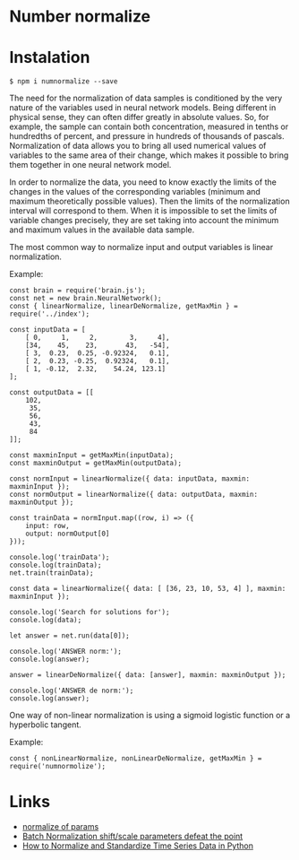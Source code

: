 # Number normalize

# Instalation

```
$ npm i numnormalize --save
```

The need for the normalization of data samples is conditioned by the very nature of the variables used
in neural network models. Being different in physical sense, they can often differ greatly in absolute values.
So, for example, the sample can contain both concentration, measured in tenths or hundredths of percent, and pressure
in hundreds of thousands of pascals. Normalization of data allows you to bring all used numerical values ​​of variables
to the same area of ​​their change, which makes it possible to bring them together in one neural network model.

In order to normalize the data, you need to know exactly the limits of the changes in the values ​​of
the corresponding variables (minimum and maximum theoretically possible values). Then the limits of
the normalization interval will correspond to them. When it is impossible to set the limits of variable
changes precisely, they are set taking into account the minimum and maximum values ​​in the available data sample.

The most common way to normalize input and output variables is linear normalization.

Example:
```
const brain = require('brain.js');
const net = new brain.NeuralNetwork();
const { linearNormalize, linearDeNormalize, getMaxMin } = require('../index');

const inputData = [
    [ 0,     1,     2,        3,     4],
    [34,    45,    23,       43,   -54],
    [ 3,  0.23,  0.25, -0.92324,   0.1],
    [ 2,  0.23, -0.25,  0.92324,   0.1],
    [ 1, -0.12,  2.32,    54.24, 123.1]
];

const outputData = [[
    102,
     35,
     56,
     43,
     84
]];

const maxminInput = getMaxMin(inputData);
const maxminOutput = getMaxMin(outputData);

const normInput = linearNormalize({ data: inputData, maxmin: maxminInput });
const normOutput = linearNormalize({ data: outputData, maxmin: maxminOutput });

const trainData = normInput.map((row, i) => ({
    input: row,
    output: normOutput[0]
}));

console.log('trainData');
console.log(trainData);
net.train(trainData);

const data = linearNormalize({ data: [ [36, 23, 10, 53, 4] ], maxmin: maxminInput });

console.log('Search for solutions for');
console.log(data);

let answer = net.run(data[0]);

console.log('ANSWER norm:');
console.log(answer);

answer = linearDeNormalize({ data: [answer], maxmin: maxminOutput });

console.log('ANSWER de norm:');
console.log(answer);

```

One way of non-linear normalization is using a sigmoid logistic function or a hyperbolic tangent.

Example:
```
const { nonLinearNormalize, nonLinearDeNormalize, getMaxMin } = require('numnormolize');
```

# Links

* [normalize of params](http://neuronus.com/theory/931-sposoby-normalizatsii-peremennykh.html)
* [Batch Normalization shift/scale parameters defeat the point](https://stats.stackexchange.com/questions/272010/batch-normalization-shift-scale-parameters-defeat-the-point)
* [How to Normalize and Standardize Time Series Data in Python](https://machinelearningmastery.com/normalize-standardize-time-series-data-python/) 